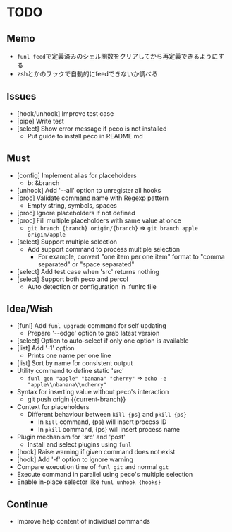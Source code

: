 TODO
====

## Memo

- `funl feed`で定義済みのシェル関数をクリアしてから再定義できるようにする
- zshとかのフックで自動的にfeedできないか調べる

## Issues

- [hook/unhook] Improve test case
- [pipe] Write test
- [select] Show error message if peco is not installed
  - Put guide to install peco in README.md

## Must

- [config] Implement alias for placeholders
  - b: &branch
- [unhook] Add '--all' option to unregister all hooks
- [proc] Validate command name with Regexp pattern
  - Empty string, symbols, spaces
- [proc] Ignore placeholders if not defined
- [proc] Fill multiple placeholders with same value at once
  - `git branch {branch} origin/{branch}` => `git branch apple origin/apple`
- [select] Support multiple selection
  - Add support command to process multiple selection
    - For example, convert "one item per one item" format to "comma separated" or "space separated"
- [select] Add test case when 'src' returns nothing
- [select] Support both peco and percol
  - Auto detection or configuration in .funlrc file

## Idea/Wish

- [funl] Add `funl upgrade` command for self updating
  - Prepare '--edge' option to grab latest version
- [select] Option to auto-select if only one option is available
- [list] Add '-1' option
  - Prints one name per one line
- [list] Sort by name for consistent output
- Utility command to define static 'src'
  - `funl gen "apple" "banana" "cherry"` => `echo -e "apple\\nbanana\\ncherry"`
- Syntax for inserting value without peco's interaction
  - git push origin {{current-branch}}
- Context for placeholders
  - Different behaviour between `kill {ps}` and `pkill {ps}`
    - In `kill` command, {ps} will insert process ID
    - In `pkill` command, {ps} will insert process name
- Plugin mechanism for 'src' and 'post'
  - Install and select plugins using `funl`
- [hook] Raise warning if given command does not exist
- [hook] Add '-f' option to ignore warning
- Compare execution time of `funl git` and normal `git`
- Execute command in parallel using peco's multiple selection
- Enable in-place selector like `funl unhook {hooks}`

## Continue

- Improve help content of individual commands
